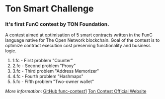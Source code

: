 # Ton Smart Challenge
### It's first FunC contest by TON Foundation.
A contest aimed at optimisation of 5 smart contracts written in the FunC language native for The Open Network blockchain. Goal of the contest is to optimize contract execution cost preserving functionality and business logic.

1. 1.fc - First problem "Counter"
2. 2.fc - Second problem "Proxy"
3. 3.fc - Third problem "Address Memorizer"
4. 4.fc - Fourth problem "Hashmaps"
5. 5.fc - Fifth problem "Two-owner wallet"

*More information*: 
[GitHub func-contest1](https://github.com/ton-blockchain/func-contest1)
[Ton Contest Official Website](https://ton.org/contest)
